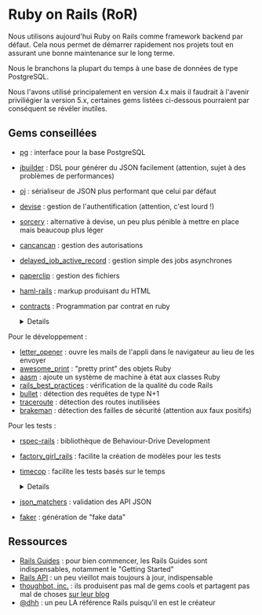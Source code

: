 # Ruby on Rails (RoR)

Nous utilisons aujourd'hui Ruby on Rails comme framework backend par défaut.
Cela nous permet de démarrer rapidement nos projets tout en assurant une bonne
maintenance sur le long terme.

Nous le branchons la plupart du temps à une base de données de type PostgreSQL.

Nous l'avons utilisé principalement en version 4.x mais il faudrait à l'avenir
priviliégier la version 5.x, certaines gems listées ci-dessous pourraient par
conséquent se révéler inutiles.

## Gems conseillées

- [pg](https://bitbucket.org/ged/ruby-pg/wiki/Home) : interface pour la base
  PostgreSQL
- [jbuilder](https://github.com/rails/jbuilder) : DSL pour générer du JSON
  facilement (attention, sujet à des problèmes de performances)
- [oj](https://github.com/ohler55/oj) : sérialiseur de JSON plus performant
  que celui par défaut
- [devise](https://github.com/plataformatec/devise) : gestion de
  l'authentification (attention, c'est lourd !)
- [sorcery](https://github.com/Sorcery/sorcery) : alternative à devise, un peu
  plus pénible à mettre en place mais beaucoup plus léger
- [cancancan](https://github.com/CanCanCommunity/cancancan) : gestion des
  autorisations
- [delayed_job_active_record](https://github.com/collectiveidea/delayed_job_active_record) :
  gestion simple des jobs asynchrones
- [paperclip](https://github.com/thoughtbot/paperclip) : gestion des fichiers
- [haml-rails](http://haml.info/) : markup produisant du HTML
- [contracts](https://github.com/egonSchiele/contracts.ruby) : Programmation par contrat en ruby

  <details>
    <summary>Details</summary>
    Les contrats permettent une programmation beaucoup plus stricte et sécurisante.
    La syntaxe est simple et permet une grande expressivité dans les conditions nécessaires à la bonne exécution.
    
    Les contrats ont un coût à l'exécution mais il est possible de les désactiver en fonction d'une variable d'environnement pour ne pas les avoir en production par exemple : `NO_CONTRACTS`.
    
    Une fonctionnalité très intéressante est la possibilité d'avoir du _pattern matching_ au niveau des méthodes et donc de les surcharger en fonction de la valeur des paramètres et des contrats.
    
    Par exemple, voici un code classique de factoriel :
    
    ```ruby
    Contract C::Num => C::Num
    def fact x
      if x == 1
        x
      else
        x * fact(x - 1)
      end
    end
    ```
    
    Il est possible de l'écrire sous forme de deux méthodes au même nom mais avec des contrats différents :
    
    ```ruby
    Contract 1 => 1
    def fact x
      x
    end

    Contract C::Num => C::Num
    def fact x
      x * fact(x - 1)
    end
    ```
    
    À noter que si les contrats sont désactivés le _pattern matching_ reste opérationnel.
    
    [Documentation](https://egonschiele.github.io/contracts.ruby/)
  </details>

Pour le développement :

- [letter_opener](https://github.com/ryanb/letter_opener) : ouvre les mails
  de l'appli dans le navigateur au lieu de les envoyer
- [awesome_print](https://github.com/awesome-print/awesome_print) : "pretty
  print" des objets Ruby
- [aasm](https://github.com/aasm/aasm) : ajoute un système de machine à état
  aux classes Ruby
- [rails_best_practices](https://github.com/flyerhzm/rails_best_practices) :
  vérification de la qualité du code Rails
- [bullet](https://github.com/flyerhzm/bullet) : détection des requêtes de type
  N+1
- [traceroute](https://github.com/amatsuda/traceroute) : détection des routes
  inutilisées
- [brakeman](https://github.com/presidentbeef/brakeman) : détection des failles
  de sécurité (attention aux faux positifs)

Pour les tests :

- [rspec-rails](http://rspec.info/) : bibliothèque de Behaviour-Drive
  Development
- [factory_girl_rails](https://github.com/thoughtbot/factory_girl) : facilite
  la création de modèles pour les tests
- [timecop](https://github.com/travisjeffery/timecop) : facilite les tests
  basés sur le temps
  
  <details>
    <summary>Details</summary>
  Voici un exemple d'utilisation : imaginons qu'on veuille tester qu’une méthode enregistrait bien DateTime.now dans une colonne en rails. Mais comment tester now ?

  Timecop va permettre de figer le temps et donc de le tester.

  Une autre solution serait de venir modifier DateTime pour que now retourne toujours une valeur précise mais Timecop est plus élégant.

  ```ruby
  describe ".run!" do
    let(:task) { FactoryGirl.create :add_repo_with_project }
    let(:frozen_time) { DateTime.now }
    before { Timecop.freeze(frozen_time) }
    after { Timecop.return }
    subject { task.run! }

    it 'should set the run at date' do
      expect(subject.run_at.utc_to_i).to eq frozen_time.utc.to_i
    end
  end
  ```

  On en profitera pour jouer avec utc.to_i pour éviter les temps identiques mais vu comme différents :

       -Wed, 30 Nov 2016 11:07:28 +0100
       +Wed, 30 Nov 2016 10:07:28 UTC +00:00

  Et pour finir `DateTime.now` est figé. On pourrait figer n’importe quel temps (genre `'1 may'.to_date`) mais ainsi à chaque exécution du test le temps varie.
  </details>

- [json_matchers](https://github.com/thoughtbot/json_matchers) : validation des
  API JSON
- [faker](https://github.com/stympy/faker/) : génération de "fake data"

## Ressources

- [Rails Guides](http://guides.rubyonrails.org/) : pour bien commencer, les
  Rails Guides sont indispensables, notamment le "Getting Started"
- [Rails API](http://api.rubyonrails.org/) : un peu vieillot mais toujours à
  jour, indispensable
- [thoughbot, inc.](https://github.com/thoughtbot/) : ils produisent pas mal de
  gems cools et partagent pas mal de choses [sur leur blog](https://robots.thoughtbot.com/)
- [@dhh](https://twitter.com/dhh) : un peu LA référence Rails puisqu'il en est
  le créateur

